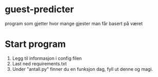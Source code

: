 # guest-predicter
program som gjetter hvor mange gjester man får basert på været


# Start program
1. Legg til informasjon i config filen
2. Last ned requirements.txt
3. Under "antall.py" finner du en funksjon dag, fyll ut denne og magi.